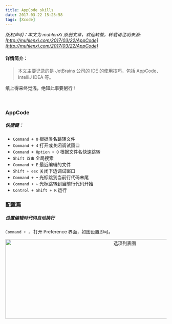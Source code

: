 ```yaml
---
title: AppCode skills
date: 2017-03-22 15:25:58
tags: [Xcode]
---
```


 *版权声明：本文为 muhlenXi 原创文章，欢迎转载，转载请注明来源: [http://muhlenxi.com/2017/03/22/AppCode](http://muhlenxi.com/2017/03/22/AppCode)*

#### 详情简介：

> 本文主要记录的是 JetBrains 公司的 IDE 的使用技巧，包括 AppCode、IntelliJ IDEA 等。

纸上得来终觉浅，绝知此事要躬行！

<!-- more -->　　


### AppCode

##### 快捷键：

* `Command + O` 根据类名跳转文件
* `Command + 4` 打开或关闭调试窗口
* `Command + Option + O` 根据文件名快速跳转
* `Shift 双击` 全局搜索
* `Command + E` 最近编辑的文件
* `Shift + esc` 关闭下边调试窗口
* `Command + ➡️` 光标跳到当前行代码末尾
* `Command + ⬅️` 光标跳转到当前行代码开始
* `Control + Shift + R` 运行


### 配置篇

##### 设置编辑时代码自动换行

`Command + ，` 打开 Preference 界面，如图设置即可。

<div align=center>
<img src="http://7xvffo.com1.z0.glb.clouddn.com/wraps.png" width="730" height="249" alt="选项列表图"/>
</div>

